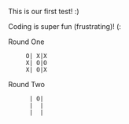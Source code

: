 This is our first test! :)

Coding is super fun (frustrating)! (:

Round One

         O| X|X
         X| O|O
         X| O|X

Round Two

          | O|
          |  |
          |  |
